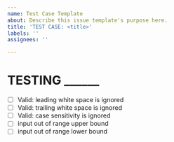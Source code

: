 ```yaml
---
name: Test Case Template
about: Describe this issue template's purpose here.
title: 'TEST CASE: <title>'
labels: ''
assignees: ''

---
```


# TESTING ______
- [ ] Valid:  leading white space is ignored
- [ ]  Valid: trailing white space is ignored
- [ ] Valid: case sensitivity is ignored
- [ ] input out of range upper bound
- [ ] input out of range lower bound

